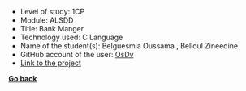 ﻿- Level of study: 1CP
- Module: ALSDD
- Title: Bank Manger
- Technology used: C Language
- Name of the student(s): Belguesmia Oussama , Belloul Zineedine
- GitHub account of the user: [OsDv](https://github.com/osdv)
- [Link to the project](https://github.com/OsDv/ALSDD_TP1)
            
**[Go back](../../../ALSDD.md)**
